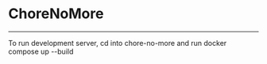 # ChoreNoMore
---
To run development server, cd into chore-no-more and run docker compose up --build